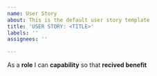 ```yaml
---
name: User Story
about: This is the default user story template
title: 'USER STORY: <TITLE>'
labels: ''
assignees: ''

---
```


As a **role** I can **capability** so that **recived benefit**
